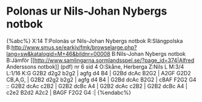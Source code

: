# Polonas ur Nils-Johan Nybergs notbok

{%abc%}
X:14
T:Polonäs ur Nils-Johan Nybergs notbok
R:Slängpolska
B:http://www.smus.se/earkiv/fmk/browselarge.php?lang=sw&katalogid=M+46&bildnr=00008
B:Nils-Johan Nybergs notbok
B:Jämför [[http://www.samlingarna.sormlandsspel.se/?page_id=374|Alfred Anderssons notbok]] (pdf) nr 6 sid 4
O:Skåne, Herberga
Z:Nils L
M:3/4
L:1/16
K:G
G2B2 d2g2 b2g2 | agfg d4 B4 | G2Bd dcAc B2G2 | A2GF G2D2 CB,A,G, |
G2B2 d2g2 b2g2 | agfg d4 B4 | G2Bd dcAc B2G2 | cBAF F2G2 G4 :: 
G2B2 dcAc c2B2 | G2B2 dcBc A4 | G2B2 dcAc c2B2 | G2B2 dcBc A4 | 
c2e2 B2d2 A2c2 | BAGF F2G2 G4 :|
{%endabc%}
